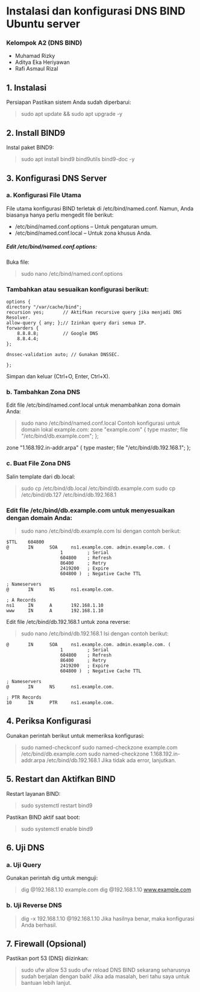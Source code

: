 # Instalasi dan konfigurasi DNS BIND Ubuntu server
### Kelompok A2 (DNS BIND)
- Muhamad Rizky
- Aditya Eka Heriyawan
- Rafi Asmaul Rizal
## 1. Instalasi

Persiapan
Pastikan sistem Anda sudah diperbarui:
> sudo apt update && sudo apt upgrade -y

  

## 2. Install BIND9
Instal paket BIND9:
> sudo apt install bind9 bind9utils bind9-doc -y

## 3. Konfigurasi DNS Server
### a. Konfigurasi File Utama
File utama konfigurasi BIND terletak di /etc/bind/named.conf. Namun, Anda biasanya hanya perlu mengedit file berikut:
- /etc/bind/named.conf.options – Untuk pengaturan umum.
- /etc/bind/named.conf.local – Untuk zona khusus Anda.
##### Edit /etc/bind/named.conf.options:
Buka file:
> sudo nano /etc/bind/named.conf.options

### Tambahkan atau sesuaikan konfigurasi berikut:
    options {
    directory "/var/cache/bind";
    recursion yes;       // Aktifkan recursive query jika menjadi DNS Resolver.
    allow-query { any; };// Izinkan query dari semua IP.
    forwarders {
        8.8.8.8;         // Google DNS
        8.8.4.4;
    };

    dnssec-validation auto; // Gunakan DNSSEC.

    };


Simpan dan keluar (Ctrl+O, Enter, Ctrl+X).

### b. Tambahkan Zona DNS
Edit file /etc/bind/named.conf.local untuk menambahkan zona domain Anda:

> sudo nano /etc/bind/named.conf.local
 Contoh konfigurasi untuk domain lokal example.com:
zone "example.com" {
    type master;
    file "/etc/bind/db.example.com";
};

zone "1.168.192.in-addr.arpa" {
    type master;
    file "/etc/bind/db.192.168.1";
};
### c. Buat File Zona DNS
Salin template dari db.local:

> sudo cp /etc/bind/db.local /etc/bind/db.example.com
> sudo cp /etc/bind/db.127 /etc/bind/db.192.168.1

### Edit file /etc/bind/db.example.com untuk menyesuaikan dengan domain Anda:

> sudo nano /etc/bind/db.example.com
Isi dengan contoh berikut:

    $TTL    604800
    @       IN      SOA     ns1.example.com. admin.example.com. (
                        1         ; Serial
                        604800    ; Refresh
                        86400     ; Retry
                        2419200   ; Expire
                        604800 )  ; Negative Cache TTL

    ; Nameservers
    @       IN      NS      ns1.example.com.

    ; A Records
    ns1     IN      A       192.168.1.10
    www     IN      A       192.168.1.10



Edit file /etc/bind/db.192.168.1 untuk zona reverse:

> sudo nano /etc/bind/db.192.168.1
Isi dengan contoh berikut:

   
    @       IN      SOA     ns1.example.com. admin.example.com. (
                        1         ; Serial
                        604800    ; Refresh
                        86400     ; Retry
                        2419200   ; Expire
                        604800 )  ; Negative Cache TTL

    ; Nameservers
    @       IN      NS      ns1.example.com.

    ; PTR Records
    10      IN      PTR     ns1.example.com.



## 4. Periksa Konfigurasi
Gunakan perintah berikut untuk memeriksa konfigurasi:

> sudo named-checkconf
> sudo named-checkzone example.com /etc/bind/db.example.com
> sudo named-checkzone 1.168.192.in-addr.arpa /etc/bind/db.192.168.1
Jika tidak ada error, lanjutkan.

## 5. Restart dan Aktifkan BIND
Restart layanan BIND:
> sudo systemctl restart bind9

Pastikan BIND aktif saat boot:
> sudo systemctl enable bind9

## 6. Uji DNS
### a. Uji Query
Gunakan perintah dig untuk menguji:

> dig @192.168.1.10 example.com
> dig @192.168.1.10 www.example.com

### b. Uji Reverse DNS

> dig -x 192.168.1.10 @192.168.1.10
Jika hasilnya benar, maka konfigurasi Anda berhasil.

## 7. Firewall (Opsional)
Pastikan port 53 (DNS) diizinkan:
> sudo ufw allow 53
> sudo ufw reload
DNS BIND sekarang seharusnya sudah berjalan dengan baik! Jika ada masalah, beri tahu saya untuk bantuan lebih lanjut.
